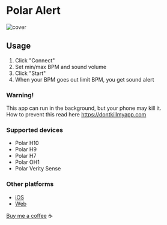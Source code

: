 # Polar Alert

![cover](https://raw.githubusercontent.com/nikashitsa/polar-alert-android/master/cover.png)

## Usage

1. Click "Connect"
2. Set min/max BPM and sound volume
3. Click "Start"
4. When your BPM goes out limit BPM, you get sound alert

### Warning!

This app can run in the background, but your phone may kill it.  
How to prevent this read here https://dontkillmyapp.com

### Supported devices

- Polar H10
- Polar H9
- Polar H7
- Polar OH1
- Polar Verity Sense

### Other platforms

- [iOS](https://github.com/nikashitsa/polar-alert-ios)
- [Web](https://github.com/nikashitsa/polar-h10-alert)

[Buy me a coffee](https://www.paypal.com/donate/?hosted_button_id=DR69Z26Z8DJVE) ☕️
